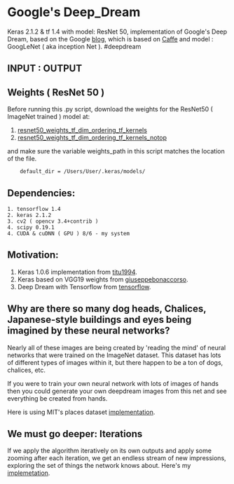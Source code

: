 # Google's Deep_Dream
Keras 2.1.2 & tf 1.4 with model: ResNet 50, implementation of Google's Deep Dream, based on the Google [blog](https://research.googleblog.com/2015/06/inceptionism-going-deeper-into-neural.html), which is based on [Caffe](https://github.com/google/deepdream) and model : GoogLeNet ( aka inception Net ). #deepdream

INPUT : OUTPUT
---------------

Weights ( ResNet 50 )
---------------------
Before running this .py script, download the weights for the ResNet50 ( ImageNet trained ) model at:
1. [resnet50_weights_tf_dim_ordering_tf_kernels](https://drive.google.com/open?id=1TXWSlWjrrDYW5D5bYJ94Q0spg3nGEEHx)
2. [resnet50_weights_tf_dim_ordering_tf_kernels_notop](https://drive.google.com/open?id=18pj_hzTDIFmYiCumpAVS_QYkLDPJv04E)

and make sure the variable weights_path in this script matches the location of the file.

        default_dir = /Users/User/.keras/models/
        
Dependencies:
-------------
    1. tensorflow 1.4
    2. keras 2.1.2
    3. cv2 ( opencv 3.4+contrib )
    4. scipy 0.19.1
    4. CUDA & cuDNN ( GPU ) 8/6 - my system
    
Motivation:
-----------
1. Keras 1.0.6 implementation from [titu1994](https://github.com/titu1994/Deep-Dream).
2. Keras based on VGG19 weights from [giuseppebonaccorso](https://github.com/giuseppebonaccorso/keras_deepdream).
3. Deep Dream with Tensorflow from [tensorflow](https://github.com/tensorflow/tensorflow/tree/master/tensorflow/examples/tutorials/deepdream).

Why are there so many dog heads, Chalices, Japanese-style buildings and eyes being imagined by these neural networks?
-
Nearly all of these images are being created by 'reading the mind' of neural networks that were trained on the ImageNet dataset. This dataset has lots of different types of images within it, but there happen to be a ton of dogs, chalices, etc.

If you were to train your own neural network with lots of images of hands then you could generate your own deepdream images from this net and see everything be created from hands.

Here is using MIT's places dataset [implementation](https://www.youtube.com/watch?v=6IgbMiEaFRY).

We must go deeper: Iterations
-
If we apply the algorithm iteratively on its own outputs and apply some zooming after each iteration, we get an endless stream of new impressions, exploring the set of things the network knows about. Here's my [implemetation]().
